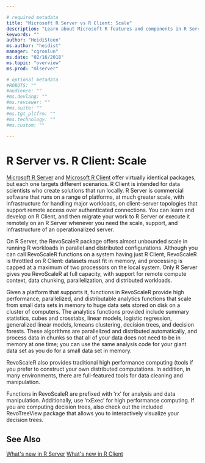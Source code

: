 ```yaml
---

# required metadata
title: "Microsoft R Server vs R Client: Scale"
description: "Learn about Microsoft R features and components in R Server, R Client, R Open."
keywords: ""
author: "HeidiSteen"
ms.author: "heidist"
manager: "cgronlun"
ms.date: "02/16/2018"
ms.topic: "overview"
ms.prod: "mlserver"

# optional metadata
#ROBOTS: ""
#audience: ""
#ms.devlang: ""
#ms.reviewer: ""
#ms.suite: ""
#ms.tgt_pltfrm: ""
#ms.technology: ""
#ms.custom: ""

---
```



# R Server vs. R Client: Scale

[Microsoft R Server](what-is-microsoft-r-server.md) and [Microsoft R Client](r-client/what-is-microsoft-r-client.md) offer virtually identical packages, but each one targets different scenarios. R Client is intended for data scientists who create solutions that run locally. R Server is commercial software that runs on a range of platforms, at much greater scale, with infrastructure for handling major workloads, on client-server topologies that support remote access over authenticated connections. You can learn and develop on R Client, and then migrate your work to R Server or execute it remotely on an R Server whenever you need the scale, support, and infrastructure of an operationalized server.

On R Server, the RevoScaleR package offers almost unbounded scale in running R workloads in parallel and distributed configurations. Although you can call RevoScaleR functions on a system having just R Client, RevoScaleR is throttled on R Client: datasets must fit in memory, and processing is capped at a maximum of two processors on the local system. Only R Server gives you RevoScaleR at full capacity, with support for remote compute context, data chunking, parallelization, and distributed workloads.

Given a platform that supports it, functions in RevoScaleR provide high performance, parallelized, and distributable analytics functions that scale from small data sets in memory to huge data sets stored on disk on a cluster of computers. The analytics functions provided include summary statistics, cubes and crosstabs, linear models, logistic regression, generalized linear models, kmeans clustering, decision trees, and decision forests. These algorithms are parallelized and distributed automatically, and process data in chunks so that all of your data does not need to be in memory at one time; you can use the same analysis code for your giant data set as you do for a small data set in memory.

RevoScaleR also provides traditional high performance computing (tools if you prefer to construct your own distributed computations. In addition, in many environments, there are full-featured tools for data cleaning and manipulation.

Functions in RevoScaleR are prefixed with ‘rx’ for analysis and data manipulation. Additionally, use ‘rxExec’ for high performance computing. If you are computing decision trees, also check out the included RevoTreeView package that allows you to interactively visualize your decision trees.

## See Also

[What's new in R Server](whats-new-in-r-server.md)
[What's new in R Client](r-client/whats-new-in-r-client.md)